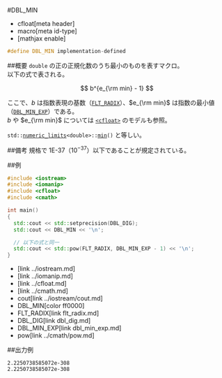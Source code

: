 #DBL_MIN
* cfloat[meta header]
* macro[meta id-type]
* [mathjax enable]

```cpp
#define DBL_MIN implementation-defined
```

##概要
`double` の正の正規化数のうち最小のものを表すマクロ。  
以下の式で表される。

$$
b^{e_{\rm min} - 1}
$$

ここで、$b$ は指数表現の基数（[`FLT_RADIX`](flt_radix.md)）、$e_{\rm min}$ は指数の最小値（[`DBL_MIN_EXP`](dbl_min_exp.md)）である。  
$b$ や $e_{\rm min}$ については [`<cfloat>`](../cfloat.md) のモデルも参照。

`std::`[`numeric_limits`](/reference/limits/numeric_limits.md)`<double>::`[`min`](/reference/limits/numeric_limits/min.md)`()` と等しい。


##備考
規格で 1E-37（$10^{-37}$）以下であることが規定されている。


##例
```cpp
#include <iostream>
#include <iomanip>
#include <cfloat>
#include <cmath>

int main()
{
  std::cout << std::setprecision(DBL_DIG);
  std::cout << DBL_MIN << '\n';

  // 以下の式と同一
  std::cout << std::pow(FLT_RADIX, DBL_MIN_EXP - 1) << '\n';
}
```
* <iostream>[link ../iostream.md]
* <iomanip>[link ../iomanip.md]
* <cfloat>[link ../cfloat.md]
* <cmath>[link ../cmath.md]
* cout[link ../iostream/cout.md]
* DBL_MIN[color ff0000]
* FLT_RADIX[link flt_radix.md]
* DBL_DIG[link dbl_dig.md]
* DBL_MIN_EXP[link dbl_min_exp.md]
* pow[link ../cmath/pow.md]

##出力例
```
2.2250738585072e-308
2.2250738585072e-308
```
